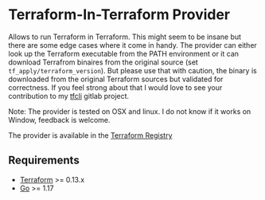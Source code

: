 # Terraform-In-Terraform Provider

Allows to run Terraform in Terraform. This might seem to be insane but there are some edge cases where it come in handy.
The provider can either look up the Terraform executable from the PATH environment or it can download Terrafrom binaires from the original source (set `tf_apply/terraform_version`). But please use that with caution, the binary is downloaded from the original Terraform sources but validated for correctness. If you feel strong about that I would love to see your contribution to my [tfcli](https://github.com/weakpixel/tfcli) gitlab project.

Note: The provider is tested on OSX and linux. I do not know if it works on Window, feedback is welcome.

The provider is available in the [Terraform Registry](https://registry.terraform.io/providers/weakpixel/tfcli/0.0.8)

## Requirements

-	[Terraform](https://www.terraform.io/downloads.html) >= 0.13.x
-	[Go](https://golang.org/doc/install) >= 1.17

